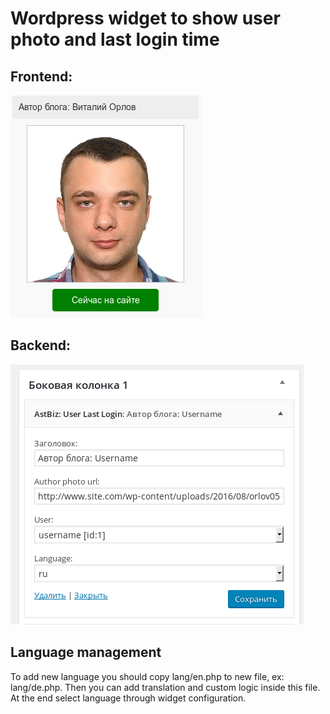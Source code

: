 # Wordpress widget to show user photo and last login time

## Frontend:

![alt tag](https://raw.githubusercontent.com/orlov0562/astbiz-user-last-login-widget/master/screenshot-frontend.png)

## Backend:

![alt tag](https://raw.githubusercontent.com/orlov0562/astbiz-user-last-login-widget/master/screenshot-backend.png)

## Language management

To add new language you should copy lang/en.php to new file, ex: lang/de.php. Then you can add translation and custom logic inside this file. At the end select language through widget configuration.

